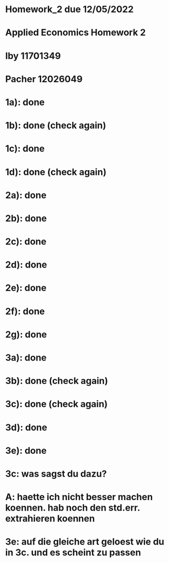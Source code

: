 # Homework_2 due 12/05/2022
# Applied Economics Homework 2
# Iby 11701349
# Pacher 12026049

# 1a): done
# 1b): done (check again)
# 1c): done
# 1d): done (check again)

# 2a): done
# 2b): done
# 2c): done
# 2d): done
# 2e): done
# 2f): done
# 2g): done

# 3a): done
# 3b): done (check again)
# 3c): done (check again)
# 3d): done
# 3e): done

# 3c: was sagst du dazu?
# A: haette ich nicht besser machen koennen. hab noch den std.err. extrahieren koennen
# 3e: auf die gleiche art geloest wie du in 3c. und es scheint zu passen
